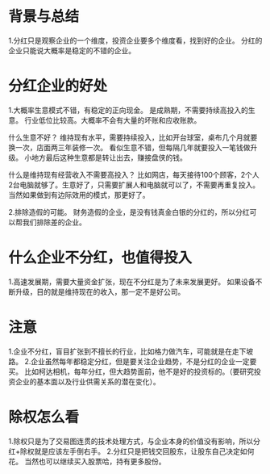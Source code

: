 # 背景与总结
1.分红只是观察企业的一个维度，投资企业要多个维度看，找到好的企业。
分红的企业只能说大概率是稳定的不错的企业。

# 分红企业的好处
1.大概率生意模式不错，有稳定的正向现金。
是成熟期，不需要持续高投入的生意。
行业低位比较高。大概率不会有大量的坏账和应收账款。

什么生意不好？
维持现有水平，需要持续投入，比如开台球室，桌布几个月就要换一次，店面两三年装修一次。
看似生意不错，但每隔几年就要投入一笔钱做升级。
小地方最后这种生意都是转让出去，赚接盘侠的钱。

什么是维持现有经营收入不需要高投入？
比如网店，每天接待100个顾客，2个人2台电脑就够了。生意好了，只需要扩展人和电脑就可以了，不需要再重复投入。
当然如果做到有边际效用的模式，那更好了。

2.排除造假的可能。
财务造假的企业，是没有钱真金白银的分红的，所以分红可以帮我们排除差的企业。

# 什么企业不分红，也值得投入
1.高速发展期，需要大量资金扩张，现在不分红是为了未来发展更好。
如果设备不断升级，目的就是维持现在的收入，那一定不是好公司。


# 注意
1.企业不分红，盲目扩张到不擅长的行业，比如格力做汽车，可能就是在走下坡路。
2.企业虽然每年都稳定分红，但是要关注企业趋势，不是分红的企业一定要买。
比如柯达相机，每年分红，但大趋势面前，他不是好的投资标的。（要研究投资企业的基本面以及行业供需关系的潜在变化）。

# 除权怎么看
1.除权只是为了交易图连贯的技术处理方式，与企业本身的价值没有影响，所以分红+除权就是应该左手倒右手。
2.分红只是把钱交回股东，让股东自己决定如何花。
当然也可以继续买入股票哈，持有更多股份。


